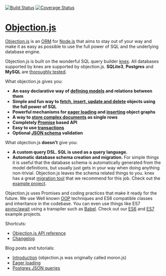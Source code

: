 [![Build Status](https://travis-ci.org/Vincit/objection.js.svg?branch=master)](https://travis-ci.org/Vincit/objection.js) [![Coverage Status](https://coveralls.io/repos/Vincit/objection.js/badge.svg?branch=master&service=github)](https://coveralls.io/github/Vincit/objection.js?branch=master)

# [Objection.js](http://vincit.github.io/objection.js)

[Objection.js](http://vincit.github.io/objection.js) is an [ORM](https://en.wikipedia.org/wiki/Object-relational_mapping)
for [Node.js](https://nodejs.org/) that aims to stay out of your way and make it as easy as possible to use the full
power of SQL and the underlying database engine.

Objection.js is built on the wonderful SQL query builder [knex](http://knexjs.org). All databases supported by knex
are supported by objection.js. **SQLite3**, **Postgres** and **MySQL** are [thoroughly tested](https://travis-ci.org/Vincit/objection.js).

What objection.js gives you:

 * **An easy declarative way of [defining models](http://vincit.github.io/objection.js/#models) and relations between them**
 * **Simple and fun way to [fetch, insert, update and delete](http://vincit.github.io/objection.js/#query-examples) objects using the full power of SQL**
 * **Powerful mechanisms for [eager loading](http://vincit.github.io/objection.js/#eager-loading) and [inserting](http://vincit.github.io/objection.js/#graph-inserts) object graphs**
 * **A way to [store complex documents](http://vincit.github.io/objection.js/#documents) as single rows**
 * **Completely [Promise](https://github.com/petkaantonov/bluebird) based API**
 * **Easy to use [transactions](http://vincit.github.io/objection.js/#transactions)**
 * **Optional [JSON schema](http://vincit.github.io/objection.js/#validation) validation**

What objection.js **doesn't** give you:

 * **A custom query DSL. SQL is used as a query language.**
 * **Automatic database schema creation and migration.**
    For simple things it is useful that the database schema is automatically generated from the model definitions,
    but usually just gets in your way when doing anything non-trivial. Objection.js leaves the schema related things
    to you. knex has a great [migration tool](http://knexjs.org/#Migrations) that we recommend for this job. Check
    out the [example project](https://github.com/Vincit/objection.js/tree/master/examples/express).

Objection.js uses Promises and coding practices that make it ready for the future. We use Well known
[OOP](https://en.wikipedia.org/wiki/Object-oriented_programming) techniques and ES6 compatible classes and inheritance
in the codebase. You can even use things like ES7 [async/await](http://jakearchibald.com/2014/es7-async-functions/)
using a transpiler such as [Babel](https://babeljs.io/). Check out our [ES6](https://github.com/Vincit/objection.js/tree/master/examples/express-es6)
and [ES7](https://github.com/Vincit/objection.js/tree/master/examples/express-es7) example projects.

Shortcuts:
 * [Objection.js API reference](http://vincit.github.io/objection.js/#api-reference)
 * [Changelog](http://vincit.github.io/objection.js/#changelog)

Blog posts and tutorials:

 * [Introduction](https://www.vincit.fi/en/blog/introducing-moron-js-a-new-orm-for-node-js/) (objection.js was originally called moron.js)
 * [Eager loading](https://www.vincit.fi/en/blog/nested-eager-loading-and-inserts-with-objection-js/)
 * [Postgres JSON queries](https://www.vincit.fi/en/blog/by-the-power-of-json-queries/)
